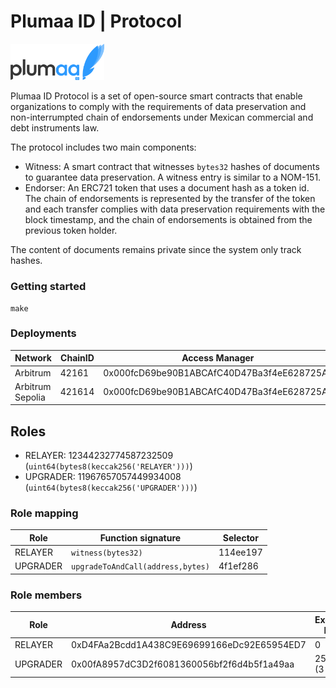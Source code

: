 # Plumaa ID | Protocol

<img src="./images/logo.png" width="150" alt="Plumaa ID">

Plumaa ID Protocol is a set of open-source smart contracts that enable organizations to comply with the requirements of data preservation and non-interrumpted chain of endorsements under Mexican commercial and debt instruments law.

The protocol includes two main components:

- Witness: A smart contract that witnesses `bytes32` hashes of documents to guarantee data preservation. A witness entry is similar to a NOM-151.
- Endorser: An ERC721 token that uses a document hash as a token id. The chain of endorsements is represented by the transfer of the token and each transfer complies with data preservation requirements with the block timestamp, and the chain of endorsements is obtained from the previous token holder.

The content of documents remains private since the system only track hashes.

### Getting started

```
make
```

### Deployments

| Network          | ChainID | Access Manager                             | Witness Proxy                              | Endorser Proxy                             |
| ---------------- | ------- | ------------------------------------------ | ------------------------------------------ | ------------------------------------------ |
| Arbitrum         | 42161   | 0x000fcD69be90B1ABCAfC40D47Ba3f4eE628725Aa | 0x008CFe0543dB8d5000219433dca6E59D482177Aa | 0x0065313718d91863De3cB78A5C188990A67093Aa |
| Arbitrum Sepolia | 421614  | 0x000fcD69be90B1ABCAfC40D47Ba3f4eE628725Aa | 0x008CFe0543dB8d5000219433dca6E59D482177Aa | 0x0065313718d91863De3cB78A5C188990A67093Aa |

## Roles

- RELAYER: 12344232774587232509 (`uint64(bytes8(keccak256('RELAYER')))`)
- UPGRADER: 11967657057449934008 (`uint64(bytes8(keccak256('UPGRADER')))`)

### Role mapping

| Role     | Function signature                | Selector |
| -------- | --------------------------------- | -------- |
| RELAYER  | `witness(bytes32)`                | 114ee197 |
| UPGRADER | `upgradeToAndCall(address,bytes)` | 4f1ef286 |

### Role members

| Role     | Address                                    | Execution Delay |
| -------- | ------------------------------------------ | --------------- |
| RELAYER  | 0xD4FAa2Bcdd1A438C9E69699166eDc92E65954ED7 | 0               |
| UPGRADER | 0x00fA8957dC3D2f6081360056bf2f6d4b5f1a49aa | 259200 (3 days) |
